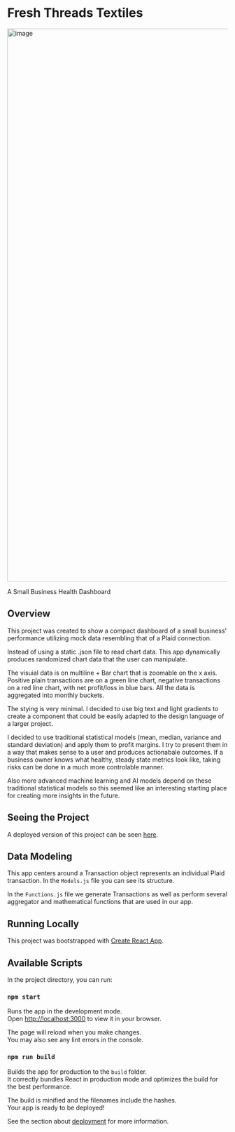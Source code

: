 # Fresh Threads Textiles
<img width="1262" alt="image" src="https://github.com/lrnzbr/bags-take-home/assets/2145274/a06a5686-b3f9-49f4-9f4b-49303d042707">

A Small Business Health Dashboard 

## Overview
This project was created to show a compact dashboard of a small business' performance utilizing mock data resembling that of a Plaid connection.

Instead of using a static .json file to read chart data. This app dynamically produces randomized chart data that the user can manipulate.

The visuial data is on multiline + Bar chart that is zoomable on the x axis. Positive plain transactions are on a green line chart, negative transactions on a red line chart, with net profit/loss in blue bars.  All the data is aggregated into monthly buckets. 

The stying is very minimal. I decided to use big text and light gradients to create a component that could be easily adapted to the design language of a larger project. 

I decided to use traditional statistical models (mean, median, variance and standard deviation) and apply them to profit margins. I try to present them in a way that makes sense to a user and produces actionabale outcomes.  If a business owner knows what healthy, steady state metrics look like, taking risks can be done in a much more controlable manner. 

Also more advanced machine learning and AI models depend on these traditional statistical models so this seemed like an interesting starting place for creating more insights in the future. 



## Seeing the Project

A deployed version of this project can be seen [here](https://fresh-threads-textiles.web.app/).


## Data Modeling
This app centers around a Transaction object represents an individual Plaid transaction. In the `Models.js` file you can see its structure.

In the `Functions.js` file we generate Transactions as well as perform several aggregator and mathematical functions that are used in our app. 



## Running Locally
This project was bootstrapped with [Create React App](https://github.com/facebook/create-react-app).

## Available Scripts

In the project directory, you can run:

### `npm start`

Runs the app in the development mode.\
Open [http://localhost:3000](http://localhost:3000) to view it in your browser.

The page will reload when you make changes.\
You may also see any lint errors in the console.


### `npm run build`

Builds the app for production to the `build` folder.\
It correctly bundles React in production mode and optimizes the build for the best performance.

The build is minified and the filenames include the hashes.\
Your app is ready to be deployed!

See the section about [deployment](https://facebook.github.io/create-react-app/docs/deployment) for more information.
